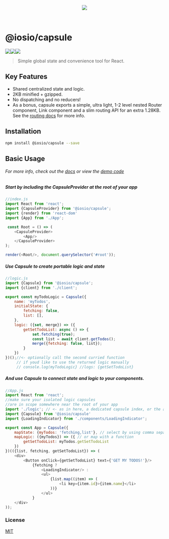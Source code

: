 <p align="center">

<img src="https://raw.githubusercontent.com/iosio/capsule/master/capsuleLogo.svg?sanitize=true"/>
</p>

<br/>

# @iosio/capsule

<img src="https://img.shields.io/circleci/project/github/iosio/capsule.svg?style=flat-square" /><img src="https://img.shields.io/npm/v/@iosio/capsule.svg?style=flat-square" /><img src="https://img.shields.io/bundlephobia/minzip/@iosio/capsule@4.0.0.svg?style=flat-square" />

> Simple global state and convenience tool for React.

## Key Features

- Shared centralized state and logic.
- 2KB minified + gzipped.
- No dispatching and no reducers!
- As a bonus, capsule exports a simple, ultra light, 1-2 level nested Router component, Link component and a slim routing API for an extra 1.28KB. See the [routing docs](https://github.com/iosio/capsule/blob/master/docs/routing/README.md) for more info.

## Installation 

```sh
npm install @iosio/capsule --save
```

## Basic Usage

###### *For more info, check out the [docs](https://github.com/iosio/capsule/tree/master/docs) or view the [demo code](https://github.com/iosio/capsule/tree/master/demo/src)*

##### Start by including the CapsuleProvider at the root of your app

```js
//index.js
import React from 'react';
import {CapsuleProvider} from '@iosio/capsule';
import {render} from 'react-dom'
import {App} from './App';

 const Root = () => (
    <CapsuleProvider>
        <App/>
    </CapsuleProvider>
);

render(<Root/>, document.querySelector('#root'));

```

##### Use Capsule to create portable logic and state

```js
//logic.js
import {Capsule} from '@iosio/capsule';
import {client} from './client';

export const myTodoLogic = Capsule({
    name: 'myTodos',
    initialState: {
        fetching: false,
        list: [],
    },
    logic: ({set, merge}) => ({
        getSetTodoList: async () => {
            set.fetching(true);
            const list = await client.getTodos();
            merge({fetching: false, list});
        }
    })
})();//<- optionally call the second curried function  
     // if youd like to use the returned logic manually 
     // console.log(myTodoLogic} //logs: {getSetTodoList}
```

##### And use Capsule to connect state and logic to your components.

```js
//App.js
import React from 'react';
//make sure your isolated logic capsules 
//are in scope somewhere near the root of your app
import './logic'; // <- as in here, a dedicated capsule index, or the app index.js file
import {Capsule} from '@iosio/capsule'
import {LoadingIndicator} from './components/LoadingIndicator';

export const App = Capsule({
    mapState: {myTodos: 'fetching,list'}, // select by using comma separated values
    mapLogic: ({myTodos}) => ({ // or map with a function
        getSetTodoList: myTodos.getSetTodoList
    })
})(({list, fetching, getSetTodoList}) => (
    <div>
        <Button onClick={getSetTodoList} text={'GET MY TODOS!'}/>
            {fetching ?
                <LoadingIndicator/> :
                <ul>
                    {list.map((item) => (
                        <li key={item.id}>{item.name}</li>
                    ))}
                </ul>
            }
    </div>
));
```


### License

[MIT]

[MIT]: https://choosealicense.com/licenses/mit/
